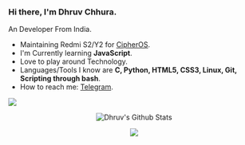 <h3 align="left"> Hi there, I'm Dhruv Chhura. </h3>

An Developer From India.<br>
- Maintaining Redmi S2/Y2 for [CipherOS](https://github.com/CipherOS).
- I'm Currently learning **JavaScript**.
- Love to play around Technology.
- Languages/Tools I know are **C, Python, HTML5, CSS3, Linux, Git, Scripting through bash**.
- How to reach me: [Telegram](https://t.me/DhruvChhura).

![](https://komarev.com/ghpvc/?username=DhruvChhura)

<p align="center"> 
 <img src="https://github-readme-stats.vercel.app/api?username=DhruvChhura&count_private=true&show_icons=true&include_all_commits=true&theme=blueberry&border_color=000000" alt="Dhruv's Github Stats"/><br>
</p>

<p align = "center">
 <img src="https://activity-graph.herokuapp.com/graph?username=DhruvChhura&theme=redical">
</p>
